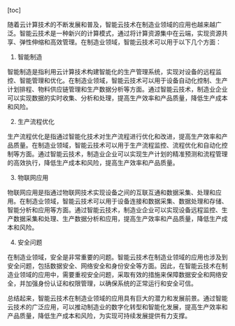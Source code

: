 
[toc]                    
                
                
随着云计算技术的不断发展和普及，智能云技术在制造业领域的应用也越来越广泛。智能云技术是一种新兴的计算模式，通过将计算资源集中在云端，实现资源共享、弹性伸缩和高效管理。在制造业领域，智能云技术可以用于以下几个方面：

1. 智能制造

智能制造是指利用云计算技术构建智能化的生产管理系统，实现对设备的远程监控、智能管理和优化。在制造业领域，智能云技术可以用于设备自动化控制、生产计划排程、物料供应链管理和生产数据分析等方面。通过智能云技术，制造业企业可以实现数据的实时收集、分析和处理，提高生产效率和产品质量，降低生产成本和风险。

2. 生产流程优化

生产流程优化是指通过智能化技术对生产流程进行优化和改进，提高生产效率和产品质量。在制造业领域，智能云技术可以用于生产流程监控、流程优化和自动化控制等方面。通过智能云技术，制造业企业可以实现生产计划的精准预测和流程管理的高效执行，降低生产成本和风险，提高生产效率和产品质量。

3. 物联网应用

物联网应用是指通过物联网技术实现设备之间的互联互通和数据采集、处理和应用。在制造业领域，智能云技术可以用于设备连接和数据采集、数据处理和存储、智能分析和应用等方面。通过智能云技术，制造业企业可以实现设备远程监控、生产数据采集和处理、生产数据分析和应用，提高生产效率和产品质量，降低生产成本和风险。

4. 安全问题

在制造业领域，安全是非常重要的问题。智能云技术在制造业领域的应用也涉及到安全问题，包括数据安全、网络安全和身份安全等方面。因此，在智能云技术在制造业领域的应用中，需要重视安全问题，采取有效的措施来保障数据安全和网络安全，并加强身份认证和权限管理，以确保系统的正常运行和安全可信。

总结起来，智能云技术在制造业领域的应用具有巨大的潜力和发展前景。通过智能云技术的广泛应用，可以推动制造业的数字化转型和智能化发展，提高生产效率和产品质量，降低生产成本和风险，为实现可持续发展提供有力支撑。

